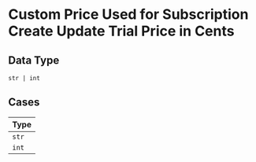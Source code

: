 
# Custom Price Used for Subscription Create Update Trial Price in Cents

## Data Type

`str | int`

## Cases

| Type |
|  --- |
| `str` |
| `int` |

